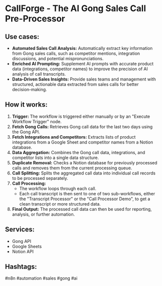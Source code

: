 # CallForge - The AI Gong Sales Call Pre-Processor

## Use cases:

*   **Automated Sales Call Analysis:** Automatically extract key information from Gong sales calls, such as competitor mentions, integration discussions, and potential mispronunciations.
*   **Enriched AI Prompting:** Supplement AI prompts with accurate product data (integrations, competitor names) to improve the precision of AI analysis of call transcripts.
*   **Data-Driven Sales Insights:** Provide sales teams and management with structured, actionable data extracted from sales calls for better decision-making.

## How it works:

1.  **Trigger:** The workflow is triggered either manually or by an "Execute Workflow Trigger" node.
2.  **Fetch Gong Calls:** Retrieves Gong call data for the last two days using the Gong API.
3.  **Fetch Integrations and Competitors:** Extracts lists of product integrations from a Google Sheet and competitor names from a Notion database.
4.  **Data Aggregation:** Combines the Gong call data, integrations, and competitor lists into a single data structure.
5.  **Duplicate Removal:** Checks a Notion database for previously processed calls and removes them from the current processing queue.
6.  **Call Splitting:** Splits the aggregated call data into individual call records to be processed separately.
7.  **Call Processing:**
    *   The workflow loops through each call.
    *   Each call transcript is then sent to one of two sub-workflows, either the "Transcript Processor" or the "Call Processor Demo", to get a clean transcript or more structured data.
8.  **Final Output:** The processed call data can then be used for reporting, analysis, or further automation.

## Services:

*   Gong API
*   Google Sheets
*   Notion API

## Hashtags:

#n8n #automation #sales #gong #ai
